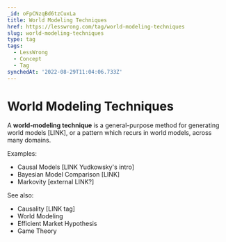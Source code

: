 ```yaml
---
_id: oFpCNzqBd6tzCuxLa
title: World Modeling Techniques
href: https://lesswrong.com/tag/world-modeling-techniques
slug: world-modeling-techniques
type: tag
tags:
  - LessWrong
  - Concept
  - Tag
synchedAt: '2022-08-29T11:04:06.733Z'
---
```


# World Modeling Techniques

A **world-modeling technique** is a general-purpose method for generating world models \[LINK\], or a pattern which recurs in world models, across many domains.

Examples:

- Causal Models \[LINK Yudkowsky's intro\]
- Bayesian Model Comparison \[LINK\]
- Markovity \[external LINK?\]

See also:

- Causality \[LINK tag\]
- World Modeling
- Efficient Market Hypothesis
- Game Theory
